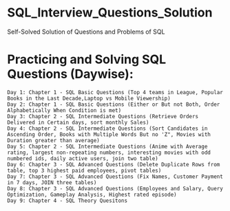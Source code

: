 # SQL_Interview_Questions_Solution
Self-Solved Solution of Questions and Problems of SQL

# Practicing and Solving SQL Questions (Daywise):
    Day 1: Chapter 1 - SQL Basic Questions (Top 4 teams in League, Popular Books in the Last Decade,Laptop vs Mobile Viewership)
    Day 2: Chapter 1 - SQL Basic Questions (Either or But not Both, Order Alphabetically When Condition is met)
    Day 3: Chapter 2 - SQL Intermediate Questions (Retrieve Orders Delivered in Certain days, sort monthly Sales)
    Day 4: Chapter 2 - SQL Intermediate Questions (Sort Candidates in Ascending Order, Books with Multiple Words But no 'Z", Movies with Duration greater than average)
    Day 5: Chapter 2 - SQL Intermediate Questions (Anime with Average rating, largest non-repeating numbers, interesting movies with odd numbered ids, daily active users, join two table)
    Day 6: Chapter 3 - SQL Advanced Questions (Delete Duplicate Rows from table, top 3 highest paid employees, pivot tables)
    Day 7: Chapter 3 - SQL Advanced Questions (Fix Names, Customer Payment in 7 days, JOIN three tables)
    Day 8: Chapter 3 - SQL Advanced Questions (Employees and Salary, Query Optimization, Gameplay Analysis, Highest rated episode)
    Day 9: Chapter 4 - SQL Theory Quesitons